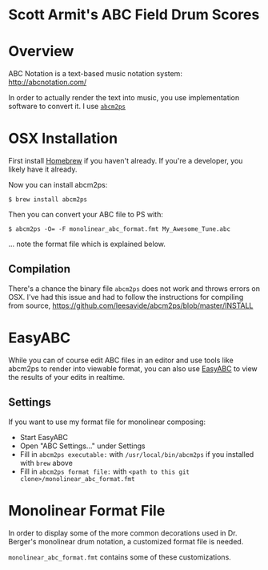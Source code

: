Scott Armit's ABC Field Drum Scores
==============

# Overview

ABC Notation is a text-based music notation system: http://abcnotation.com/

In order to actually render the text into music, you use implementation software to convert it. I use [```abcm2ps```](http://moinejf.free.fr/)

# OSX Installation

First install [Homebrew](http://brew.sh/) if you haven't already. If you're a developer, you likely have it already.

Now you can install abcm2ps:

```$ brew install abcm2ps```

Then you can convert your ABC file to PS with:

```$ abcm2ps -O= -F monolinear_abc_format.fmt My_Awesome_Tune.abc```

... note the format file which is explained below.

## Compilation

There's a chance the binary file `abcm2ps` does not work and throws errors on OSX. I've had this issue and had to follow the instructions for compiling from source, https://github.com/leesavide/abcm2ps/blob/master/INSTALL

# EasyABC

While you can of course edit ABC files in an editor and use tools like abcm2ps to render into viewable format, you can also use [EasyABC](http://www.nilsliberg.se/ksp/easyabc/) to view the results of your edits in realtime.

## Settings

If you want to use my format file for monolinear composing:

* Start EasyABC
* Open "ABC Settings..." under Settings
* Fill in ```abcm2ps executable:``` with ```/usr/local/bin/abcm2ps``` if you installed with ```brew``` above
* Fill in ```abcm2ps format file:``` with ```<path to this git clone>/monolinear_abc_format.fmt```

# Monolinear Format File

In order to display some of the more common decorations used in Dr. Berger's monolinear drum notation, a customized format file is needed.

```monolinear_abc_format.fmt``` contains some of these customizations.
